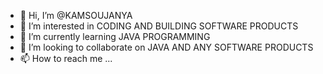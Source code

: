 - 👋 Hi, I’m @KAMSOUJANYA
- 👀 I’m interested in CODING AND BUILDING SOFTWARE PRODUCTS
- 🌱 I’m currently learning JAVA PROGRAMMING 
- 💞️ I’m looking to collaborate on JAVA AND ANY SOFTWARE PRODUCTS
- 📫 How to reach me ...

<!---
KAMSOUJANYA/KAMSOUJANYA is a ✨ special ✨ repository because its `README.md` (this file) appears on your GitHub profile.
You can click the Preview link to take a look at your changes.
--->

